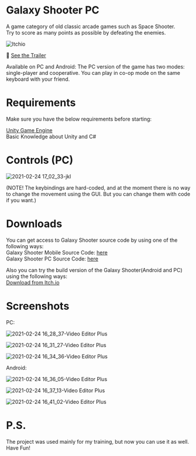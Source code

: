 # Galaxy Shooter PC
 
A game category of old classic arcade games such as Space Shooter.              
Try to score as many points as possible by defeating the enemies.

![Itchio](https://user-images.githubusercontent.com/56506134/109691420-7a2dcf00-7b98-11eb-9889-731866178f30.png)   


🎥 [See the Trailer](https://youtu.be/sbhfRsVsII0)



Available on PC and Android:
The PC version of the game has two modes: single-player and cooperative.
You can play in co-op mode on the same keyboard with your friend.

# Requirements

Make sure you have the below requirements before starting:

[Unity Game Engine](https://unity3d.com/ru/get-unity/download)   
Basic Knowledge about Unity and C#

# Controls (PC)

![2021-02-24 17_02_33-jkl](https://user-images.githubusercontent.com/56506134/109690640-9e3ce080-7b97-11eb-9e95-28fe892a7a3c.png)

(NOTE! The keybindings are hard-coded, and at the moment there is no way to change the movement using the GUI. But you can change them with code if you want.)

# Downloads
You can get access to Galaxy Shooter source code by using one of the following ways:  
Galaxy Shooter Mobile Source Code: [here](https://github.com/yadzee/Galaxy-Shooter-Mobile)   
Galaxy Shooter PC Source Code: [here](https://github.com/yadzee/Galaxy-Shooter-PC)     

Also you can try the build version of the Galaxy Shooter(Android and PC) using the following ways:  
[Download from Itch.io](https://ianfirsov.itch.io/galaxy-shooter)

# Screenshots

PC:


![2021-02-24 16_28_37-Video Editor Plus](https://user-images.githubusercontent.com/56506134/109695157-a51a2200-7b9c-11eb-805d-498f3c29d831.png)
 
![2021-02-24 16_31_27-Video Editor Plus](https://user-images.githubusercontent.com/56506134/109695179-a9ded600-7b9c-11eb-9dfc-a6d16a02beec.png)

![2021-02-24 16_34_36-Video Editor Plus](https://user-images.githubusercontent.com/56506134/109695187-ac413000-7b9c-11eb-96f2-c11bef891dcd.png)


Android:


![2021-02-24 16_36_05-Video Editor Plus](https://user-images.githubusercontent.com/56506134/109695254-bb27e280-7b9c-11eb-994f-f3a168b9b5cc.png)

![2021-02-24 16_37_13-Video Editor Plus](https://user-images.githubusercontent.com/56506134/109695261-bd8a3c80-7b9c-11eb-80d9-11c7010ad79c.png)

![2021-02-24 16_41_02-Video Editor Plus](https://user-images.githubusercontent.com/56506134/109695267-bf540000-7b9c-11eb-883a-2e3faea71b22.png)





# P.S.
The project was used mainly for my training, but now you can use it as well.
Have Fun!
